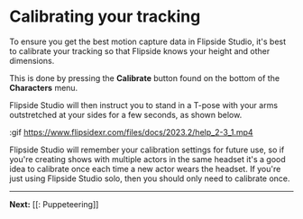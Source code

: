 # Calibrating your tracking

To ensure you get the best motion capture data in Flipside Studio, it's best to calibrate
your tracking so that Flipside knows your height and other dimensions.

This is done by pressing the **Calibrate** button found on the bottom of the **Characters**
menu.

Flipside Studio will then instruct you to stand in a T-pose with your arms outstretched
at your sides for a few seconds, as shown below.

:gif https://www.flipsidexr.com/files/docs/2023.2/help_2-3_1.mp4

Flipside Studio will remember your calibration settings for future use, so if you're creating
shows with multiple actors in the same headset it's a good idea to calibrate once each
time a new actor wears the headset. If you're just using Flipside Studio solo, then you should
only need to calibrate once.

---

**Next:** [[: Puppeteering]]
